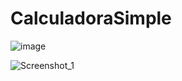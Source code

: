 # CalculadoraSimple

![image](https://github.com/user-attachments/assets/a7bcb233-e1e3-4d4e-8a1f-945942665532)

![Screenshot_1](https://github.com/user-attachments/assets/9bfada81-4dcd-4ef1-820a-ab502c2e6e51)

